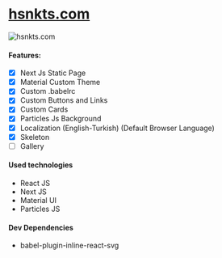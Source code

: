 # [hsnkts.com](https://hsnkts.now.sh/)

![hsnkts.com](https://i.ibb.co/qC7PXX9/hasan.png)

#### Features:

- [x] Next Js Static Page
- [x] Material Custom Theme
- [x] Custom .babelrc
- [x] Custom Buttons and Links
- [x] Custom Cards
- [x] Particles Js Background
- [x] Localization (English-Turkish) (Default Browser Language)
- [x] Skeleton
- [ ] Gallery

#### Used technologies

- React JS
- Next JS
- Material UI
- Particles JS

#### Dev Dependencies

- babel-plugin-inline-react-svg
